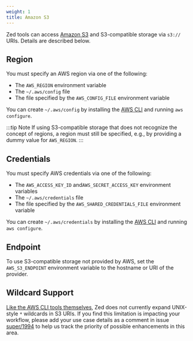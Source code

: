 ```yaml
---
weight: 1
title: Amazon S3
---
```


Zed tools can access [Amazon S3](https://aws.amazon.com/s3/) and
S3-compatible storage via `s3://` URIs. Details are described below.

## Region

You must specify an AWS region via one of the following:
* The `AWS_REGION` environment variable
* The `~/.aws/config` file
* The file specified by the `AWS_CONFIG_FILE` environment variable

You can create `~/.aws/config` by installing the
[AWS CLI](https://aws.amazon.com/cli/) and running `aws configure`.

:::tip Note
If using S3-compatible storage that does not recognize the concept of regions,
a region must still be specified, e.g., by providing a dummy value for
`AWS_REGION`.
:::

## Credentials

You must specify AWS credentials via one of the following:
* The `AWS_ACCESS_KEY_ID` and`AWS_SECRET_ACCESS_KEY` environment variables
* The `~/.aws/credentials` file
* The file specified by the `AWS_SHARED_CREDENTIALS_FILE` environment variable

You can create `~/.aws/credentials` by installing the
[AWS CLI](https://aws.amazon.com/cli/) and running `aws configure`.

## Endpoint

To use S3-compatible storage not provided by AWS, set the `AWS_S3_ENDPOINT`
environment variable to the hostname or URI of the provider.

## Wildcard Support

[Like the AWS CLI tools themselves](https://repost.aws/knowledge-center/s3-event-notification-filter-wildcard),
Zed does not currently expand UNIX-style `*` wildcards in S3 URIs. If you
find this limitation is impacting your workflow, please add your use case
details as a comment in issue [super/1994](https://github.com/brimdata/super/issues/1994)
to help us track the priority of possible enhancements in this area.
